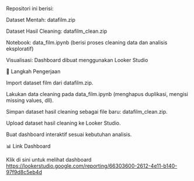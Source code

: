 Repositori ini berisi:

Dataset Mentah: datafilm.zip

Dataset Hasil Cleaning: datafilm_clean.zip

Notebook: data_film.ipynb (berisi proses cleaning data dan analisis eksploratif)

Visualisasi: Dashboard dibuat menggunakan Looker Studio

📌 Langkah Pengerjaan

Import dataset film dari datafilm.zip.

Lakukan data cleaning pada data_film.ipynb (menghapus duplikasi, mengisi missing values, dll).

Simpan dataset hasil cleaning sebagai file baru: datafilm_clean.zip.

Upload dataset hasil cleaning ke Looker Studio.

Buat dashboard interaktif sesuai kebutuhan analisis.

📊 Link Dashboard

Klik di sini untuk melihat dashboard
https://lookerstudio.google.com/reporting/66303600-2612-4e11-b140-97f9d8c5eb4d
